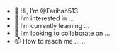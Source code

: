 - 👋 Hi, I’m @Farihah513
- 👀 I’m interested in ...
- 🌱 I’m currently learning ...
- 💞️ I’m looking to collaborate on ...
- 📫 How to reach me ...
..
<!---
Farihah513/Farihah513 is a ✨ special ✨ repository because its `README.md` (this file) appears on your GitHub profile.
You can click the Preview link to take a look at your changes.
--->
